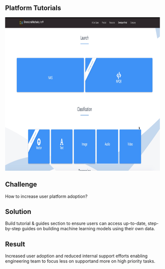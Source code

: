 ## Platform Tutorials ##
[<img src="https://github.com/ddavis-100/UX_Portfolio/blob/master/images/DevTutorialsImg.png" width="750" height="500">](https://github.com/ddavis-100/UX_Portfolio/blob/master/images/DevTutorials.mov "Platform Tutorial")

## Challenge

How to increase user platform adoption?

## Solution

Build tutorial & guides section to ensure users can access up-to-date, step-by-step guides on building machine learning models using their own data. 


## Result

Increased user adoption and reduced internal support efforts enabling engineering team to focus less on supportand more on high priority tasks.
